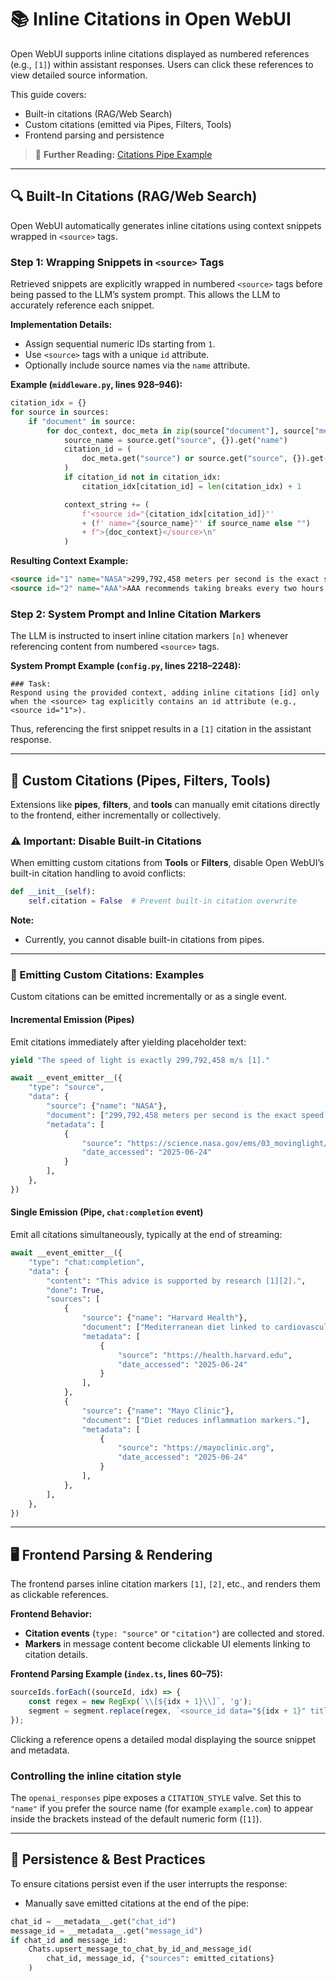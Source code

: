 # 📚 Inline Citations in Open WebUI

Open WebUI supports inline citations displayed as numbered references (e.g., `[1]`) within assistant responses. Users can click these references to view detailed source information.

This guide covers:

* Built-in citations (RAG/Web Search)
* Custom citations (emitted via Pipes, Filters, Tools)
* Frontend parsing and persistence

> 📖 **Further Reading:** [Citations Pipe Example](functions/pipes/citations_example)

---

## 🔍 Built-In Citations (RAG/Web Search)

Open WebUI automatically generates inline citations using context snippets wrapped in `<source>` tags.

### Step 1: Wrapping Snippets in `<source>` Tags

Retrieved snippets are explicitly wrapped in numbered `<source>` tags before being passed to the LLM’s system prompt. This allows the LLM to accurately reference each snippet.

**Implementation Details:**

* Assign sequential numeric IDs starting from `1`.
* Use `<source>` tags with a unique `id` attribute.
* Optionally include source names via the `name` attribute.

**Example (`middleware.py`, lines 928–946):**

```python
citation_idx = {}
for source in sources:
    if "document" in source:
        for doc_context, doc_meta in zip(source["document"], source["metadata"]):
            source_name = source.get("source", {}).get("name")
            citation_id = (
                doc_meta.get("source") or source.get("source", {}).get("id") or "N/A"
            )
            if citation_id not in citation_idx:
                citation_idx[citation_id] = len(citation_idx) + 1

            context_string += (
                f'<source id="{citation_idx[citation_id]}"'
                + (f' name="{source_name}"' if source_name else "")
                + f">{doc_context}</source>\n"
            )
```

**Resulting Context Example:**

```html
<source id="1" name="NASA">299,792,458 meters per second is the exact speed of light in vacuum.</source>
<source id="2" name="AAA">AAA recommends taking breaks every two hours while driving.</source>
```

### Step 2: System Prompt and Inline Citation Markers

The LLM is instructed to insert inline citation markers `[n]` whenever referencing content from numbered `<source>` tags.

**System Prompt Example (`config.py`, lines 2218–2248):**

```text
### Task:
Respond using the provided context, adding inline citations [id] only when the <source> tag explicitly contains an id attribute (e.g., <source id="1">).
```

Thus, referencing the first snippet results in a `[1]` citation in the assistant response.

---

## 🔧 Custom Citations (Pipes, Filters, Tools)

Extensions like **pipes**, **filters**, and **tools** can manually emit citations directly to the frontend, either incrementally or collectively.

### ⚠️ Important: Disable Built-in Citations

When emitting custom citations from **Tools** or **Filters**, disable Open WebUI’s built-in citation handling to avoid conflicts:

```python
def __init__(self):
    self.citation = False  # Prevent built-in citation overwrite
```

**Note:**
* Currently, you cannot disable built-in citations from pipes.

---

### 📡 Emitting Custom Citations: Examples

Custom citations can be emitted incrementally or as a single event.

#### Incremental Emission (Pipes)

Emit citations immediately after yielding placeholder text:

```python
yield "The speed of light is exactly 299,792,458 m/s [1]."

await __event_emitter__({
    "type": "source",
    "data": {
        "source": {"name": "NASA"},
        "document": ["299,792,458 meters per second is the exact speed of light in vacuum."],
        "metadata": [
            {
                "source": "https://science.nasa.gov/ems/03_movinglight/",
                "date_accessed": "2025-06-24"
            }
        ],
    },
})
```

#### Single Emission (Pipe, `chat:completion` event)

Emit all citations simultaneously, typically at the end of streaming:

```python
await __event_emitter__({
    "type": "chat:completion",
    "data": {
        "content": "This advice is supported by research [1][2].",
        "done": True,
        "sources": [
            {
                "source": {"name": "Harvard Health"},
                "document": ["Mediterranean diet linked to cardiovascular health."],
                "metadata": [
                    {
                        "source": "https://health.harvard.edu",
                        "date_accessed": "2025-06-24"
                    }
                ],
            },
            {
                "source": {"name": "Mayo Clinic"},
                "document": ["Diet reduces inflammation markers."],
                "metadata": [
                    {
                        "source": "https://mayoclinic.org",
                        "date_accessed": "2025-06-24"
                    }
                ],
            },
        ],
    },
})
```

---

## 🖥 Frontend Parsing & Rendering

The frontend parses inline citation markers `[1]`, `[2]`, etc., and renders them as clickable references.

**Frontend Behavior:**

* **Citation events** (`type: "source"` or `"citation"`) are collected and stored.
* **Markers** in message content become clickable UI elements linking to citation details.

**Frontend Parsing Example (`index.ts`, lines 60–75):**

```typescript
sourceIds.forEach((sourceId, idx) => {
    const regex = new RegExp(`\\[${idx + 1}\\]`, 'g');
    segment = segment.replace(regex, `<source_id data="${idx + 1}" title="${sourceId}" />`);
});
```

Clicking a reference opens a detailed modal displaying the source snippet and metadata.

### Controlling the inline citation style

The `openai_responses` pipe exposes a `CITATION_STYLE` valve. Set this to
`"name"` if you prefer the source name (for example `example.com`) to appear
inside the brackets instead of the default numeric form (`[1]`).

---

## 💾 Persistence & Best Practices

To ensure citations persist even if the user interrupts the response:

* Manually save emitted citations at the end of the pipe:

```python
chat_id = __metadata__.get("chat_id")
message_id = __metadata__.get("message_id")
if chat_id and message_id:
    Chats.upsert_message_to_chat_by_id_and_message_id(
        chat_id, message_id, {"sources": emitted_citations}
    )
```
